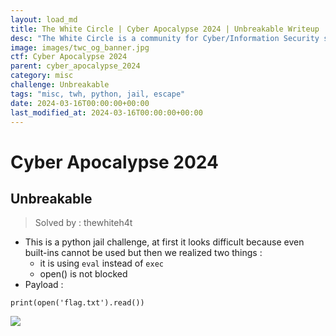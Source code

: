 ```yaml
---
layout: load_md
title: The White Circle | Cyber Apocalypse 2024 | Unbreakable Writeup
desc: "The White Circle is a community for Cyber/Information Security students, enthusiasts and professionals. You can discuss anything related to Security, share your knowledge with others, get help when you need it and proceed further in your journey with amazing people from all over the world."
image: images/twc_og_banner.jpg
ctf: Cyber Apocalypse 2024
parent: cyber_apocalypse_2024
category: misc
challenge: Unbreakable
tags: "misc, twh, python, jail, escape"
date: 2024-03-16T00:00:00+00:00
last_modified_at: 2024-03-16T00:00:00+00:00
---
```


<h1 class="heading card-title white-text">Cyber Apocalypse 2024</h1>

## Unbreakable
> Solved by : thewhiteh4t

- This is a python jail challenge, at first it looks difficult because even built-ins cannot be used but then we realized two things :
    - it is using `eval` instead of `exec`
    - open() is not blocked
- Payload :

```
print(open('flag.txt').read())
```

![](https://i.imgur.com/gEM0du3.png)